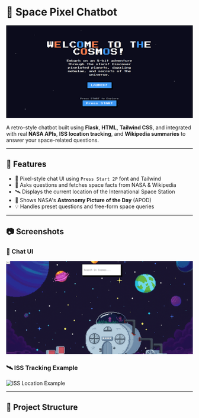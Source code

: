 # 🚀 Space Pixel Chatbot

<p align="center">
  <img src="welc.png" alt="Pixel Chatbot Preview" width="600"/>
</p>

A retro-style chatbot built using **Flask**, **HTML**, **Tailwind CSS**, and integrated with real **NASA APIs**, **ISS location tracking**, and **Wikipedia summaries** to answer your space-related questions.

---

## 🌌 Features

- 💬 Pixel-style chat UI using `Press Start 2P` font and Tailwind
- 🚀 Asks questions and fetches space facts from NASA & Wikipedia
- 🛰️ Displays the current location of the International Space Station
- 📸 Shows NASA's **Astronomy Picture of the Day** (APOD)
- 💡 Handles preset questions and free-form space queries

---

## 📷 Screenshots

### 🌠 Chat UI
<img src="webbackgrnd.png" alt="Chat UI" width="600"/>

### 🛰️ ISS Tracking Example
<img src="https://your-iss-image-url.jpg" alt="ISS Location Example" width="600"/>

---

## 📁 Project Structure

